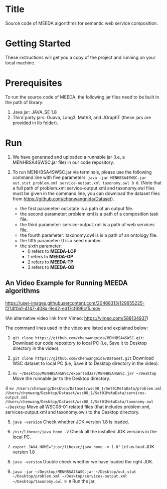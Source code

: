 # Title
Source code of MEEDA algorithms for semantic web service composition.

# Getting Started
These instructions will get you a copy of the project and running on your local machine.

# Prerequisites

To run the source code of MEEDA, the following jar files need to be built in the path of library:

1. Java jar: JAVA_SE 1.8
2. Third party jars: Guava, Lang3, Math3, and JGraphT (these jars are provided in lib folder).

# Run 

1. We have generated and uploaded a runnable jar (i.e, a MENHBSA4SWSC.jar file) in our code repository.

2. To run MENHBSA4SWSC.jar via terminals, please use the following command line with five parameters: `java -jar MENHBSA4SWSC.jar out.stat problem.xml service-output.xml taxonomy.owl 0 0`. (Note that a full path of problem.xml service-output.xml and taxonomy.owl files must be given in the command line, you can download the dataset files from https://github.com/chenwangnida/Dataset).

   - the first parameter: out.state is a path of an output file.
   - the second parameter: problem.xml is a path of a composition task file.
   - the third parameter: service-output.xml is a path of web services file.
   - the fourth parameter: taxonomy.owl is is a path of an ontology file. 
   - the fifth parameter: 0 is a seed number.
   - the sixth parameter: 
      - 0 refers to **MEEDA-LOP** 
      - 1 refers to **MEEDA-OP** 
      - 2 refers to **MEEDA-TP** 
      - 3 refers to **MEEDA-OB**


## An Video Example for Running MEEDA algorithms 
https://user-images.githubusercontent.com/20468313/129655225-f214f0a1-4147-408a-9ed2-ed17cf696cf5.mov

(An alternative video link from Vimeo: https://vimeo.com/588134937)

The command lines used in the video are listed and explained below:

1. `git clone https://github.com/chenwangnida/MENHBSA4SWSC.git`: Download our code repository to local PC (i.e, Save it to Desktop directory in the video).

2. `git clone https://github.com/chenwangnida/Dataset.git` Download WSC dataset to local PC (i.e, Save it to Desktop directory in the video).

3. `mv ~/Desktop/MENHBSA4SWSC/exportedJar/MENHBSA4SWSC.jar ~/Desktop` Move the runnable jar to the Desktop directory.

4 `mv /Users/chenwang/Desktop/Dataset/wsc08_1/Set01MetaData/problem.xml /Users/chenwang/Desktop/Dataset/wsc08_1/Set01MetaData/services-output.xml /Users/chenwang/Desktop/Dataset/wsc08_1/Set01MetaData/taxonomy.owl ~/Desktop` Move all WSC08-01 related files (that includes problem.xml, services-output.xml and taxonomy.owl) to the Desktop directory.

5. `java -version` Check whether JDK version 1.8 is loaded.

6. `/usr/libexec/java_home -V` Check all the installed JDK versions in the local PC.

7. `export JAVA_HOME="/usr/libexec/java_home -v 1.8"` Let us load JDK version 1.8

8. `java -version` Double check whether we have loaded the right JDK.

9. `java -jar ~/Desktop/MENHBSA4SWSC.jar ~/Desktop/out.stat ~/Desktop/problem.xml ~/Desktop/services-output.xml ~/Desktop/taxonomy.owl 0 0` Run the jar.
